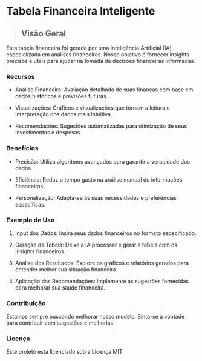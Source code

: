 # Tabela Financeira Inteligente

> ## Visão Geral
Esta tabela financeira foi gerada por uma Inteligência Artificial (IA) especializada em análises financeiras. Nosso objetivo é fornecer insights precisos e úteis para ajudar na tomada de decisões financeiras informadas.

### Recursos
* Análise Financeira: Avaliação detalhada de suas finanças com base em dados históricos e previsões futuras.

* Visualizações: Gráficos e visualizações que tornam a leitura e interpretação dos dados mais intuitiva.

* Recomendações: Sugestões automatizadas para otimização de seus investimentos e despesas.

### Benefícios
* Precisão: Utiliza algoritmos avançados para garantir a veracidade dos dados.

* Eficiência: Reduz o tempo gasto na análise manual de informações financeiras.

* Personalização: Adapta-se às suas necessidades e preferências específicas.

### Exemplo de Uso
1. Input dos Dados: Insira seus dados financeiros no formato especificado.

2. Geração da Tabela: Deixe a IA processar e gerar a tabela com os insights financeiros.

3. Análise dos Resultados: Explore os gráficos e relatórios gerados para entender melhor sua situação financeira.

4. Aplicação das Recomendações: Implemente as sugestões fornecidas para melhorar sua saúde financeira.

### Contribuição
Estamos sempre buscando melhorar nosso modelo. Sinta-se à vontade para contribuir com sugestões e melhorias.

### Licença
Este projeto está licenciado sob a Licença MIT.
